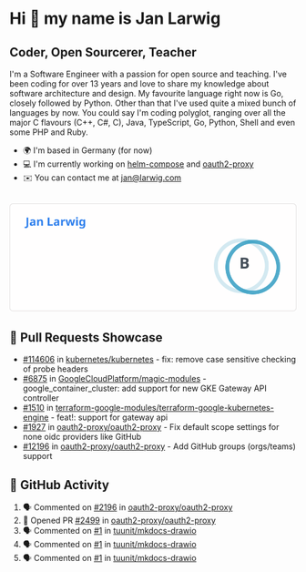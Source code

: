 # Hi 👋 my name is Jan Larwig

## Coder, Open Sourcerer, Teacher

I'm a Software Engineer with a passion for open source and teaching. I've been coding for over 13 years and love to share my knowledge about software architecture and design. My favourite language right now is Go, closely followed by Python. Other than that I've used quite a mixed bunch of languages by now. You could say I'm coding polyglot, ranging over all the major C flavours (C++, C#, C), Java, TypeScript, Go, Python, Shell and even some PHP and Ruby.

- 🌍 I'm based in Germany (for now)
- 💻 I'm currently working on [helm-compose](https://seacrew.github.io/helm-compose/) and [oauth2-proxy](https://github.com/oauth2-proxy/oauth2-proxy)
- ✉️ You can contact me at [jan@larwig.com](mailto:jan@larwig.com)

<br>

<a href="https://github.com/anuraghazra/github-readme-stats">
  <picture>
    <source
      srcset="https://raw.githubusercontent.com/tuunit/tuunit/main/general_dark.svg" 
      media="(prefers-color-scheme: dark)" 
    />
    <source
      srcset="https://raw.githubusercontent.com/tuunit/tuunit/main/general_light.svg" 
      media="(prefers-color-scheme: light), (prefers-color-scheme: no-preference)" 
    />
    <img src="https://raw.githubusercontent.com/tuunit/tuunit/main/general_light.svg" />
  </picture>
</a>

## 🔧 Pull Requests Showcase

- [#114606](https://github.com/kubernetes/kubernetes/issues/114606) in [kubernetes/kubernetes](https://github.com/kubernetes/kubernetes) - fix: remove case sensitive checking of probe headers
- [#6875](https://github.com/GoogleCloudPlatform/magic-modules/pull/6875) in [GoogleCloudPlatform/magic-modules](https://github.com/GoogleCloudPlatform/magic-modules) - google_container_cluster: add support for new GKE Gateway API controller
- [#1510](https://github.com/terraform-google-modules/terraform-google-kubernetes-engine/pull/1510) in [terraform-google-modules/terraform-google-kubernetes-engine](https://github.com/terraform-google-modules/terraform-google-kubernetes-engine) - feat!: support for gateway api
- [#1927](https://github.com/oauth2-proxy/oauth2-proxy/issues/1927) in [oauth2-proxy/oauth2-proxy](https://github.com/oauth2-proxy/oauth2-proxy) - Fix default scope settings for none oidc providers like GitHub
- [#12196](https://github.com/oauth2-proxy/oauth2-proxy/issues/2196) in [oauth2-proxy/oauth2-proxy](https://github.com/oauth2-proxy/oauth2-proxy) - Add GitHub groups (orgs/teams) support

## 🔔 GitHub Activity

<!--START_SECTION:activity-->
1. 🗣 Commented on [#2196](https://github.com/oauth2-proxy/oauth2-proxy/pull/2196#issuecomment-1957048434) in [oauth2-proxy/oauth2-proxy](https://github.com/oauth2-proxy/oauth2-proxy)
2. 💪 Opened PR [#2499](https://github.com/oauth2-proxy/oauth2-proxy/pull/2499) in [oauth2-proxy/oauth2-proxy](https://github.com/oauth2-proxy/oauth2-proxy)
3. 🗣 Commented on [#1](https://github.com/tuunit/mkdocs-drawio/issues/1#issuecomment-1919382673) in [tuunit/mkdocs-drawio](https://github.com/tuunit/mkdocs-drawio)
4. 🗣 Commented on [#1](https://github.com/tuunit/mkdocs-drawio/issues/1#issuecomment-1919381343) in [tuunit/mkdocs-drawio](https://github.com/tuunit/mkdocs-drawio)
5. 🗣 Commented on [#1](https://github.com/tuunit/mkdocs-drawio/issues/1#issuecomment-1918550310) in [tuunit/mkdocs-drawio](https://github.com/tuunit/mkdocs-drawio)
<!--END_SECTION:activity-->
